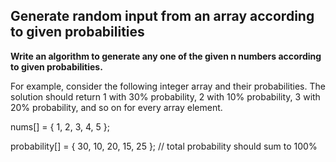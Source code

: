 ## Generate random input from an array according to given probabilities 

**Write an algorithm to generate any one of the given n numbers according to given probabilities.**

For example, consider the following integer array and their probabilities. 
The solution should return 1 with 30% probability, 2 with 10% probability, 3 with 20% probability, 
and so on for every array element.


nums[] = { 1, 2, 3, 4, 5 };

probability[] = { 30, 10, 20, 15, 25 };    // total probability should sum to 100%
